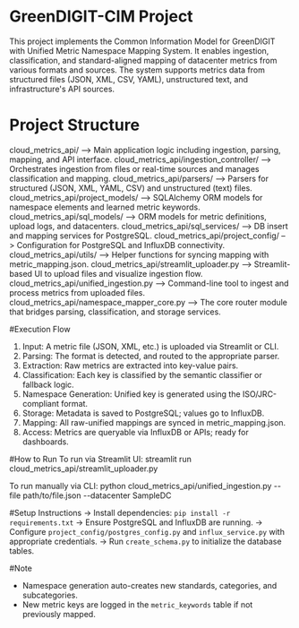 # GreenDIGIT-CIM Project
This project implements the Common Information Model for GreenDIGIT with Unified Metric Namespace Mapping System. It enables ingestion, classification, and standard-aligned mapping of datacenter metrics from various formats and sources. The system supports metrics data from structured files (JSON, XML, CSV, YAML), unstructured text, and infrastructure's API sources.

# Project Structure
cloud_metrics_api/ –> Main application logic including ingestion, parsing, mapping, and API interface.
cloud_metrics_api/ingestion_controller/ –> Orchestrates ingestion from files or real-time sources and manages classification and mapping.
cloud_metrics_api/parsers/ –> Parsers for structured (JSON, XML, YAML, CSV) and unstructured (text) files.
cloud_metrics_api/project_models/ –> SQLAlchemy ORM models for namespace elements and learned metric keywords.
cloud_metrics_api/sql_models/ –> ORM models for metric definitions, upload logs, and datacenters.
cloud_metrics_api/sql_services/ –> DB insert and mapping services for PostgreSQL.
cloud_metrics_api/project_config/ –> Configuration for PostgreSQL and InfluxDB connectivity.
cloud_metrics_api/utils/ –> Helper functions for syncing mapping with metric_mapping.json.
cloud_metrics_api/streamlit_uploader.py –> Streamlit-based UI to upload files and visualize ingestion flow.
cloud_metrics_api/unified_ingestion.py –> Command-line tool to ingest and process metrics from uploaded files.
cloud_metrics_api/namespace_mapper_core.py –> The core router module that bridges parsing, classification, and storage services.

#Execution Flow
1. Input: A metric file (JSON, XML, etc.) is uploaded via Streamlit or CLI.
2. Parsing: The format is detected, and routed to the appropriate parser.
3. Extraction: Raw metrics are extracted into key-value pairs.
4. Classification: Each key is classified by the semantic classifier or fallback logic.
5. Namespace Generation: Unified key is generated using the ISO/JRC-compliant format.
6. Storage: Metadata is saved to PostgreSQL; values go to InfluxDB.
7. Mapping: All raw-unified mappings are synced in metric_mapping.json.
8. Access: Metrics are queryable via InfluxDB or APIs; ready for dashboards.

#How to Run
To run via Streamlit UI:
streamlit run cloud_metrics_api/streamlit_uploader.py

To run manually via CLI:
python cloud_metrics_api/unified_ingestion.py --file path/to/file.json --datacenter SampleDC

#Setup Instructions
-> Install dependencies: `pip install -r requirements.txt`
-> Ensure PostgreSQL and InfluxDB are running.
-> Configure `project_config/postgres_config.py` and `influx_service.py` with appropriate credentials.
-> Run `create_schema.py` to initialize the database tables.

#Note
- Namespace generation auto-creates new standards, categories, and subcategories.
- New metric keys are logged in the `metric_keywords` table if not previously mapped.
